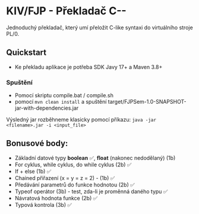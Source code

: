 # KIV/FJP - Překladač C--

Jednoduchý překladač, který umí přeložit C-like syntaxi do
virtuálního stroje PL/0.

## Quickstart

- Ke překladu aplikace je potřeba SDK Javy 17+ a Maven 3.8+

### Spuštění
- Pomocí skriptu compile.bat / compile.sh
- pomocí `mvn clean install` a spuštění target/FJPSem-1.0-SNAPSHOT-jar-with-dependencies.jar

Výsledný jar rozběhneme klasicky pomocí příkazu: `java -jar <filename>.jar -i <input_file>`


## Bonusové body:

- Základní datové typy **boolean** ✅, **float** (nakonec nedodělaný) (1b)
- For cyklus, while cyklus, do while cyklus (2b) ✅
- If + else (1b) ✅
- Chained přiřazení (x = y = z = 2) - (1b) ✅
- Předávání parametrů do funkce hodnotou (2b) ✅
- Typeof operátor (3b) - test, zda-li je proměnná daného typu ✅
- Návratová hodnota funkce (2b) ✅
- Typová kontrola (3b) ✅
